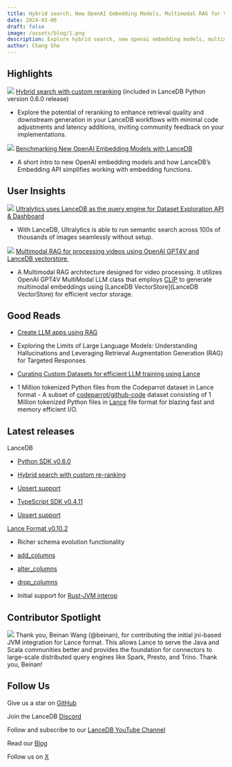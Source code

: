 ```yaml
---
title: Hybrid search, New OpenAI Embedding Models, Multimodal RAG for Video Processing
date: 2024-03-06
draft: false
image: /assets/blog/1.png
description: Explore hybrid search, new openai embedding models, multimodal rag for video processing with practical insights and expert guidance from the LanceDB team.
author: Chang She
---
```

## Highlights
![](https://lh7-us.googleusercontent.com/Z52mq8GFfB6T3y2cEKWDc107hEhya6tiwZWMdy5Z75JksvtHm2TxUrzf7rElQEikfiSmHrWQ4_PBWWeB5_OlrRGXzymyrZulr_pcIH3YYtLNy42IdHP6FZHwRW1a6k4vySS0TOz1sIklk_7Qmqg1D_k)
[Hybrid search with custom reranking](__GHOST_URL__/hybrid-search-and-custom-reranking-with-lancedb-4c10a6a3447e) (included in LanceDB Python version 0.6.0 release)

- Explore the potential of reranking to enhance retrieval quality and downstream generation in your LanceDB workflows with minimal code adjustments and latency additions, inviting community feedback on your implementations.

![](https://lh7-us.googleusercontent.com/Eg9JsXJ3DO09HQt_bjjZvz_6RzsCIrJ2ZDKLt9d4tgJwLCyV9BwG9anzD40BgZJMUvVEC5LXSDkLt5_n_R0suFKV8TdsRn9i9cuc5FccGgJdbCi3tExOgnCGRGNQNHVUB0YnC6iYAU971HuVix11mVQ)
[Benchmarking New OpenAI Embedding Models with LanceDB](__GHOST_URL__/openais-new-embeddings-with-lancedb-embeddings-api-a9d109f59305/)

- A short intro to new OpenAI embedding models and how LanceDB’s Embedding API simplifies working with embedding functions.

## User Insights
![](https://lh7-us.googleusercontent.com/gtUpr6v1rbgU7DIoqvl7ZjSM5iWwXatNibE8ZmcR7BwJilR2-Y3UAzwQkVOhzp-oPnR_sF01-M31yaSvGuWnWSNIXYosYYAKmeq9uaj0Ux1aujQxkOs-ILhOo0m6N6AbB87NXb4KE4dUN_bXhx7Bvq0)
[Ultralytics uses LanceDB as the query engine for Dataset Exploration API & Dashboard](https://docs.ultralytics.com/datasets/explorer/)

- With LanceDB, Ultralytics is able to run semantic search across 100s of thousands of images seamlessly without setup.

![](https://lh7-us.googleusercontent.com/31HDgYaF7S7-KQz7Hu0fzfgocojp6_rnwbDCWSg2czXoWJF1G08iMn52ohrg9jsrm84wWh5Q-YH1RdZU05oEeOkNc7kuI5nTMmKBGTZRlT7Ca_MCjh2zmegZF3Yq9JXkiNqam6TRrNZ_mwVfAOjm2Zg)
[Multimodal RAG for processing videos using OpenAI GPT4V and LanceDB vectorstore ](https://docs.llamaindex.ai/en/stable/examples/multi_modal/multi_modal_video_RAG.html)

- A Multimodal RAG architecture designed for video processing. It utilizes OpenAI GPT4V MultiModal LLM class that employs [CLIP](https://github.com/openai/CLIP) to generate multimodal embeddings using [LanceDB VectorStore](LanceDB VectorStore) for efficient vector storage.

## Good Reads

- [Create LLM apps using RAG](https://vipul-maheshwari.github.io/2024/02/14/rag-application-with-langchain)
- Exploring the Limits of Large Language Models: Understanding Hallucinations and Leveraging Retrieval Augmentation Generation (RAG) for Targeted Responses

- [Curating Custom Datasets for efficient LLM training using Lance](https://tanaymeh.github.io/blog/2024/02/08/p7.html)
- 1 Million tokenized Python files from the Codeparrot dataset in Lance format - A subset of [codeparrot/github-code](https://huggingface.co/datasets/codeparrot/github-code) dataset consisting of 1 Million tokenized Python files in [Lance](https://lancedb.com/) file format for blazing fast and memory efficient I/O.

## Latest releases

LanceDB 

- [Python SDK v0.6.0](https://github.com/lancedb/lancedb/releases/tag/python-v0.6.0)
- [Hybrid search with custom re-ranking](__GHOST_URL__/hybrid-search-and-custom-reranking-with-lancedb-4c10a6a3447e)
- [Upsert support](https://github.com/lancedb/lancedb/pull/906)

- [TypeScript SDK v0.4.11](https://github.com/lancedb/lancedb/releases/tag/v0.4.11)
- [Upsert support](https://github.com/lancedb/lancedb/pull/915)

[Lance Format v0.10.2](https://github.com/lancedb/lance/releases/tag/v0.10.1)

- Richer schema evolution functionality
- [add_columns](https://github.com/lancedb/lance/issues/1458)
- [alter_columns](https://github.com/lancedb/lance/pull/1903)
- [drop_columns](https://github.com/lancedb/lance/pull/1904)

- Initial support for [Rust-JVM interop](https://github.com/lancedb/lance/pull/1928)

## Contributor Spotlight
![](https://lh7-us.googleusercontent.com/W_rlvrwbIo9MYIpser4tEawCvG78wT7g45QZ1APLGPy6NU2eCBAMzxzxabCdckmoiIwz6oozO8hRN9Fw02vK7blSRAHm_o7GEQDgaOZBeq7M42gxCK0FxUghKFHWHHzM76vldeiOhMuB9-TZEXiSuE4)
Thank you, Beinan Wang (@beinan), for contributing the initial jni-based JVM integration for Lance format. This allows Lance to serve the Java and Scala communities better and provides the foundation for connectors to large-scale distributed query engines like Spark, Presto, and Trino. Thank you, Beinan!

## Follow Us

Give us a star on [GitHub](https://github.com/lancedb/lancedb)

Join the LanceDB [Discord](https://discord.gg/zMM32dvNtd)

Follow and subscribe to our [LanceDB YouTube Channel](https://www.youtube.com/@LanceDB)

Read our [Blog](__GHOST_URL__/)

Follow us on [X](https://twitter.com/lancedb)
